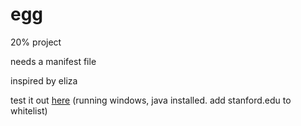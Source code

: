 egg
=====

20% project

needs a manifest file

inspired by eliza

test it out <a href = "http://stanford.edu/~chloemo">here</a> (running windows, java installed. add stanford.edu to whitelist)
